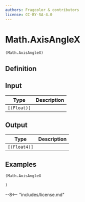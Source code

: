 ```yaml
---
authors: Fragcolor & contributors
license: CC-BY-SA-4.0
---
```



# Math.AxisAngleX

```clojure
(Math.AxisAngleX)
```


## Definition




## Input

| Type | Description |
|------|-------------|
| `[(Float)]` |  |


## Output

| Type | Description |
|------|-------------|
| `[(Float4)]` |  |


## Examples

```clojure
(Math.AxisAngleX

)
```


--8<-- "includes/license.md"
